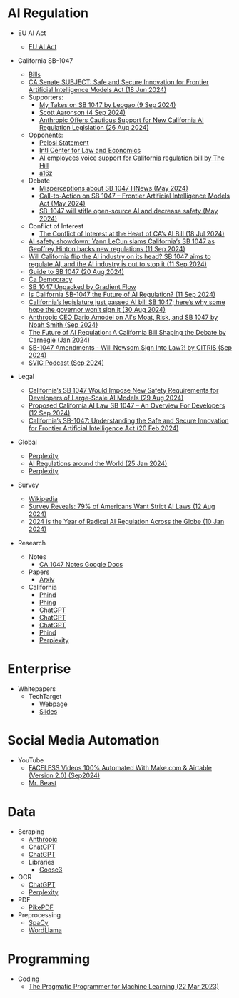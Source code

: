 # AI Regulation

* EU AI Act
  * [EU AI Act](https://eur-lex.europa.eu/legal-content/EN/TXT/?uri=CELEX:52024PC0210)
* California SB-1047
  * [Bills](https://legiscan.com/CA/text/SB1047/id/3019694)
  * [CA Senate SUBJECT: Safe and Secure Innovation for Frontier Artificial Intelligence Models Act (18 Jun 2024)](https://apcp.assembly.ca.gov/system/files/2024-06/sb-1047-wiener-apcp-analysis_0.pdf)
  * Supporters:
    * [My Takes on SB 1047 by Leogao (9 Sep 2024)](https://www.lesswrong.com/posts/kBg5eoXvLxQYyxD6R/my-takes-on-sb-1047)
    * [Scott Aaronson (4 Sep 2024)](https://scottaaronson.blog/?p=8269)
    * [Anthropic Offers Cautious Support for New California AI Regulation Legislation (26 Aug 2024)](https://thejournal.com/articles/2024/08/26/anthropic-offers-cautious-support-for-new-california-ai-regulation-legislation.aspx)
  * Opponents:
    * [Pelosi Statement](https://pelosi.house.gov/news/press-releases/pelosi-statement-opposition-california-senate-bill-1047)
    * [Intl Center for Law and Economics](https://laweconcenter.org/resources/coalition-letter-opposing-california-sb-1047/)
    * [AI employees voice support for California regulation bill by The Hill](https://thehill.com/policy/technology/4869225-ai-employees-support-california-ai-bill/)
    * [a16z](https://a16z.com/sb-1047-what-you-need-to-know-with-anjney-midha/)
  * Debate
    * [Misperceptions about SB 1047 HNews (May 2024)](https://news.ycombinator.com/item?id=40291577)
    * [Call-to-Action on SB 1047 – Frontier Artificial Intelligence Models Act (May 2024)](https://news.ycombinator.com/item?id=40192204)
    * [SB-1047 will stifle open-source AI and decrease safety (May 2024)](https://news.ycombinator.com/item?id=40198766)
  * Conflict of Interest
    * [The Conflict of Interest at the Heart of CA’s AI Bill (18 Jul 2024)](https://www.piratewires.com/p/sb-1047-dan-hendrycks-conflict-of-interest)
  * [AI safety showdown: Yann LeCun slams California’s SB 1047 as Geoffrey Hinton backs new regulations (11 Sep 2024)](https://venturebeat.com/ai/ai-safety-showdown-yann-lecun-slams-californias-sb-1047-as-geoffrey-hinton-backs-new-regulations/)
  * [Will California flip the AI industry on its head? SB 1047 aims to regulate AI, and the AI industry is out to stop it (11 Sep 2024)](https://www.theverge.com/2024/9/11/24226251/california-sb-1047-ai-industry-regulation-backlash)
  * [Guide to SB 1047 (20 Aug 2024)](https://thezvi.substack.com/p/guide-to-sb-1047)
  * [Ca Democracy](https://digitaldemocracy.calmatters.org/bills/ca_202320240sb1047)
  * [SB 1047 Unpacked by Gradient Flow](https://gradientflow.com/sb-1047-unpacked/)
  * [Is California SB-1047 the Future of AI Regulation? (11 Sep 2024)](https://www.cmswire.com/digital-experience/is-california-sb-1047-the-future-of-ai-regulation/)
  * [California’s legislature just passed AI bill SB 1047; here’s why some hope the governor won’t sign it (30 Aug 2024)](https://techcrunch.com/2024/08/30/california-ai-bill-sb-1047-aims-to-prevent-ai-disasters-but-silicon-valley-warns-it-will-cause-one/?guccounter=1&guce_referrer=aHR0cHM6Ly93d3cuZ29vZ2xlLmNvbS8&guce_referrer_sig=AQAAAH_qepe3mPX1ABYlyglzwGaB3iuljU4As_fQpwGFbRSsawOkchKhNjfpOuip25DkPmrtuEfH4ZU6mynVm7jWiBWhBgdnLOPL0yBh9XK5d0Bw-CrKLU8XNcjPm_6TwHE2SvITHl13cs9U1fBKdWBjuML2NV17Zcjbq-nmPNk652rE)
  * [Anthropic CEO Dario Amodei on AI's Moat, Risk, and SB 1047 by Noah Smith (Sep 2024)](https://www.youtube.com/watch?v=7xij6SoCClI&t=207s)
  * [The Future of AI Regulation: A California Bill Shaping the Debate by Carnegie (Jan 2024)](https://www.youtube.com/watch?v=EOwFeVESn-w)
  * [SB-1047 Amendments - Will Newsom Sign Into Law?! by CITRIS (Sep 2024)](https://www.youtube.com/watch?v=fMN_uiUS4gQ)
  * [SVIC Podcast (Sep 2024)](https://www.youtube.com/watch?v=OzO1cazGFpw)
* Legal 
  * [California’s SB 1047 Would Impose New Safety Requirements for Developers of Large-Scale AI Models (29 Aug 2024)](https://www.morganlewis.com/pubs/2024/08/californias-sb-1047-would-impose-new-safety-requirements-for-developers-of-large-scale-ai-models)
  * [Proposed California AI Law SB 1047 – An Overview For Developers (12 Sep 2024)](https://ktslaw.com/en/insights/alert/2024/9/%7B468C5A1A-3410-4E0F-892F-83EA3602EF61%7D?pdf=1)
  * [California’s SB-1047: Understanding the Safe and Secure Innovation for Frontier Artificial Intelligence Act (20 Feb 2024)](https://www.dlapiper.com/en/insights/publications/2024/02/californias-sb-1047)

* Global
  * [Perplexity](https://www.perplexity.ai/search/list-recent-research-or-survey-A13uzM59SQWm2UCMf00E5A)
  * [AI Regulations around the World (25 Jan 2024)](https://www.mindfoundry.ai/blog/ai-regulations-around-the-world)
  * [Perplexity](https://www.perplexity.ai/search/list-recent-research-or-survey-A13uzM59SQWm2UCMf00E5A)

* Survey
  * [Wikipedia](https://en.wikipedia.org/wiki/Regulation_of_artificial_intelligence)
  * [Survey Reveals: 79% of Americans Want Strict AI Laws (12 Aug 2024)](https://www.authorityhacker.com/ai-regulation/)
  * [2024 is the Year of Radical AI Regulation Across the Globe (10 Jan 2024)](https://www.techopedia.com/2024-is-the-year-of-ai-regulation)

* Research
  * Notes
    * [CA 1047 Notes Google Docs](https://docs.google.com/document/d/1CQ7sqFikNt8Hxu27Nw4cMmI7s2ymDco-i28Sfp0MO2E/edit?usp=sharing)
  * Papers
    * [Arxiv](https://arxiv.org/search/advanced?advanced=&terms-0-operator=AND&terms-0-term=ai+regulation&terms-0-field=title&classification-physics_archives=all&classification-include_cross_list=include&date-filter_by=all_dates&date-year=&date-from_date=&date-to_date=&date-date_type=submitted_date&abstracts=show&size=50&order=-announced_date_first)
  * California
    * [Phind](https://www.phind.com/search?cache=irz5stadz07aft4gf1sxzo6q)
    * [Phing](https://www.phind.com/search?cache=fzidn9ar1soe5fdvk1nwr3ff)
    * [ChatGPT](https://chatgpt.com/share/66eecf57-43f4-800d-a3b7-6508fcb30b53)
    * [ChatGPT](https://chatgpt.com/share/66eecf6e-61a4-800d-b7c3-f4a6db6ffb0c)
    * [ChatGPT](https://chatgpt.com/share/66eecea4-bea4-800d-99b3-2849cc301baa)
    * [Phind](https://gradientflow.com/sb-1047-unpacked/)
    * [Perplexity](https://www.perplexity.ai/search/recent-indepth-analysis-of-cal-Af5n6luATMmc0kPKlgnh7g)

# Enterprise

* Whitepapers
  * TechTarget
    * [Webpage](https://www.techtarget.com/searchenterpriseai/feature/AI-regulation-What-businesses-need-to-know)
    * [Slides](https://cdn.ttgtmedia.com/rms/editorial/AI_Pillar_PDFdownload.pdf)


# Social Media Automation

* YouTube
  * [FACELESS Videos 100% Automated With Make.com & Airtable (Version 2.0) (Sep2024)](https://www.youtube.com/watch?v=Y_e5URfsPNs)
  * [Mr. Beast](https://simonwillison.net/2024/Sep/15/how-to-succeed-in-mrbeast-production/)


# Data

* Scraping
  * [Anthropic](https://claude.ai/chat/6ad53704-7a65-4cfa-9d30-e892b1bc1862)
  * [ChatGPT](https://chatgpt.com/share/66eed6ce-d31c-800d-a027-fced68c29092)
  * [ChatGPT](https://chatgpt.com/g/g-3UiuxnjqB-researchgpt/c/66e8bc13-ddbc-800d-bc72-0ad1e88fb696)
  * Libraries
    * [Goose3](https://github.com/goose3/goose3)
* OCR
  * [ChatGPT](https://chatgpt.com/share/66eed096-4110-800d-9d79-d131fab8b221)
  * [Perplexity](https://www.perplexity.ai/search/open-source-or-python-librarie-Myts_hs4QjaG.pBkUsSNjw)
* PDF
  * [PikePDF](https://github.com/pikepdf/pikepdf)
* Preprocessing
  * [SpaCy](https://spacy.io/usage)
  * [WordLlama](https://github.com/dleemiller/WordLlama/blob/main/tutorials/extract_token_embeddings.md)


# Programming
* Coding
  * [The Pragmatic Programmer for Machine Learning (22 Mar 2023)](https://ppml.dev/)